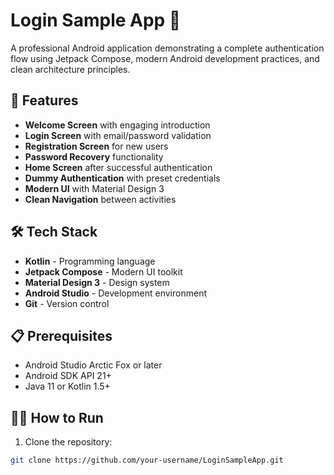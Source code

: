 # Login Sample App 🔐

A professional Android application demonstrating a complete authentication flow using Jetpack Compose, modern Android development practices, and clean architecture principles.

## 🚀 Features

- **Welcome Screen** with engaging introduction
- **Login Screen** with email/password validation
- **Registration Screen** for new users
- **Password Recovery** functionality
- **Home Screen** after successful authentication
- **Dummy Authentication** with preset credentials
- **Modern UI** with Material Design 3
- **Clean Navigation** between activities

## 🛠️ Tech Stack

- **Kotlin** - Programming language
- **Jetpack Compose** - Modern UI toolkit
- **Material Design 3** - Design system
- **Android Studio** - Development environment
- **Git** - Version control

## 📋 Prerequisites

- Android Studio Arctic Fox or later
- Android SDK API 21+
- Java 11 or Kotlin 1.5+

## 🏃‍♂️ How to Run

1. Clone the repository:
```bash
git clone https://github.com/your-username/LoginSampleApp.git
